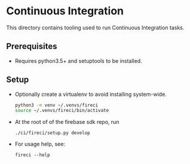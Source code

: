 # Continuous Integration

This directory contains tooling used to run Continuous Integration tasks.

## Prerequisites

- Requires python3.5+ and setuptools to be installed.

## Setup

- Optionally create a virtualenv to avoid installing system-wide.
  ```bash
  python3 -m venv ~/.venvs/fireci
  source ~/.venvs/fireci/bin/activate
  ```
- At the root of of the firebase sdk repo, run
  ```
  ./ci/fireci/setup.py develop
  ```

- For usage help, see:
  ```
  fireci --help
  ```

